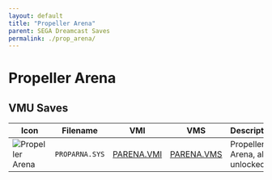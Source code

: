 ```yaml
---
layout: default
title: "Propeller Arena"
parent: SEGA Dreamcast Saves
permalink: ./prop_arena/
---
```

# Propeller Arena

## VMU Saves

| Icon | Filename | VMI | VMS | Description |
|------|----------|-----|-----|-------------|
| ![Propeller Arena](../icons/PROPARNA.SYS.GIF) | `PROPARNA.SYS` | [PARENA.VMI](PARENA.VMI) | [PARENA.VMS](PARENA.VMS) | Propeller Arena, all unlocked. |

